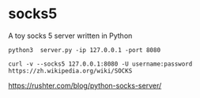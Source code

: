 # socks5
A toy socks 5 server written in Python

`python3  server.py -ip 127.0.0.1 -port 8080`

`curl -v --socks5 127.0.0.1:8080 -U username:password https://zh.wikipedia.org/wiki/SOCKS`

https://rushter.com/blog/python-socks-server/